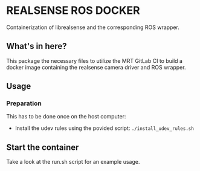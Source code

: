 # REALSENSE ROS DOCKER

Containerization of librealsense and the corresponding ROS wrapper.

## What's in here?

This package the necessary files to utilize the MRT GitLab CI to build a docker image containing the realsense camera driver and ROS wrapper.

## Usage

### Preparation

This has to be done once on the host computer:
- Install the udev rules using the povided script: `./install_udev_rules.sh`

## Start the container

Take a look at the run.sh script for an example usage.